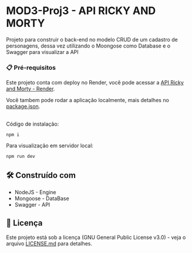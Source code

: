 # MOD3-Proj3 - API RICKY AND MORTY

Projeto para construir o back-end no modelo CRUD de um cadastro de personagens, dessa vez utilizando o Moongose como Database e o Swagger para visualizar a API

### 📋 Pré-requisitos

Este projeto conta com deploy no Render, você pode acessar a [API Ricky and Morty - Render](https://rickynmmorty-api.onrender.com/characters/api-docs).

Você tambem pode rodar a aplicação localmente, mais detalhes no [package.json](https://github.com/leotinoco7/MOD3-PROJ3/blob/main/package.json). <br><br>

Código de instalação:

```
npm i
```

Para visualização em servidor local:

```
npm run dev
```

## 🛠️ Construído com

- NodeJS - Engine
- Mongoose - DataBase
- Swagger - API

## 📄 Licença

Este projeto está sob a licença (GNU General Public License v3.0) - veja o arquivo [LICENSE.md](https://github.com/leotinoco7/MOD3-PROJ1/blob/main/LICENSE) para detalhes.
